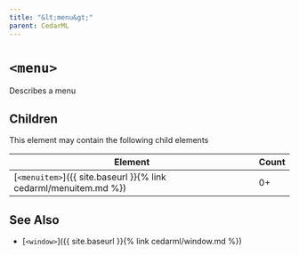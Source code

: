 ```yaml
---
title: "&lt;menu&gt;"
parent: CedarML
---
```

# `<menu>`
Describes a menu

## Children
This element may contain the following child elements

| Element                                                          | Count |
|------------------------------------------------------------------|-------|
| [`<menuitem>`]({{ site.baseurl }}{% link cedarml/menuitem.md %}) | 0+    |

## See Also
- [`<window>`]({{ site.baseurl }}{% link cedarml/window.md %})
